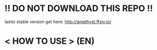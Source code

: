 # !! DO NOT DOWNLOAD THIS REPO !!

lastst stable version get here: http://amethyst.ffxiv.io/

# < HOW TO USE > (EN)
